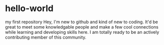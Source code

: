 # hello-world
my first repository
Hey,
I'm new to github and kind of new to coding. It'd be great to meet some knowledgable people and make a few cool connections while learning and developing skills here. I am totally ready to be an actively contributing member of this community.
